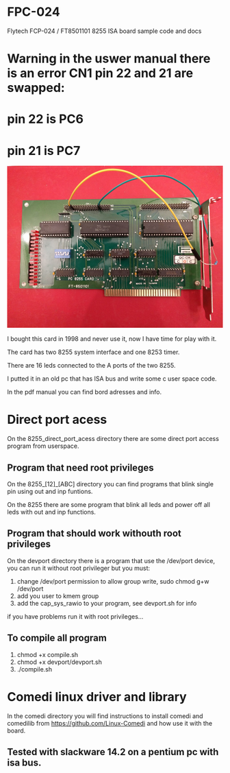 # FPC-024
Flytech FCP-024 / FT8501101 8255 ISA board sample code and docs

# Warning in the uswer manual there is an error CN1 pin 22 and 21 are swapped:

# pin 22 is PC6

# pin 21 is PC7

![FCP-024 photo ](/fpc-024.jpg)

I bought this card in 1998 and never use it, now I have time for play with it.

The card has two 8255 system interface and one 8253 timer.

There are 16 leds connected to the A ports of the two 8255.

I putted it in an old pc that has ISA bus and write some c user space code.

In the pdf manual you can find bord adresses and info.

# Direct port acess

On the 8255_direct_port_acess directory there are some direct port access program from userspace.

## Program that need root privileges

On the 8255_[12]_[ABC] directory you can find programs that blink single pin using out and inp funtions.

On the 8255 there are some program that blink all leds and power off all leds with out and inp functions.

## Program that should work withouth root privileges

On the devport directory there is a program that use the /dev/port device, you can run it without root privileger but you must:

1. change /dev/port permission to allow group write, sudo chmod g+w /dev/port
2. add you user to kmem group
3. add the cap_sys_rawio to your program, see devport.sh for info

if you have problems run it with root privileges...

## To compile all program

1. chmod +x compile.sh
2. chmod +x devport/devport.sh 
3. ./compile.sh

# Comedi linux driver and library

In the comedi directory you will find instructions to install comedi and comedilib from https://github.com/Linux-Comedi and how use it with the board. 

## Tested with slackware 14.2 on a pentium pc with isa bus.
